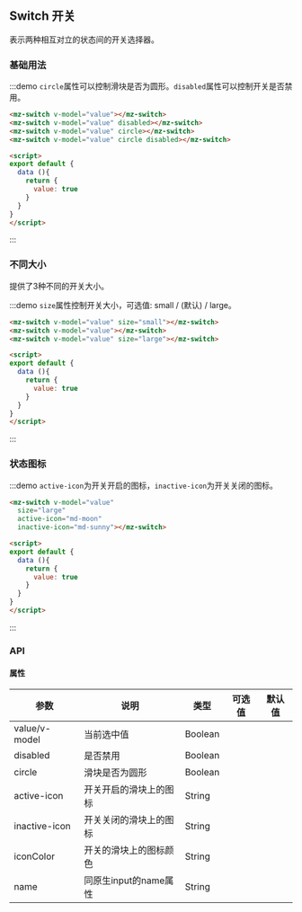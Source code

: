 ## Switch 开关

表示两种相互对立的状态间的开关选择器。

### 基础用法
:::demo `circle`属性可以控制滑块是否为圆形。`disabled`属性可以控制开关是否禁用。
```html
<mz-switch v-model="value"></mz-switch>
<mz-switch v-model="value" disabled></mz-switch>
<mz-switch v-model="value" circle></mz-switch>
<mz-switch v-model="value" circle disabled></mz-switch>

<script>
export default {
  data (){
    return {
      value: true
    }
  }
}
</script>
```
:::

### 不同大小

提供了3种不同的开关大小。

:::demo `size`属性控制开关大小，可选值: small / (默认) / large。
```html
<mz-switch v-model="value" size="small"></mz-switch>
<mz-switch v-model="value"></mz-switch>
<mz-switch v-model="value" size="large"></mz-switch>

<script>
export default {
  data (){
    return {
      value: true
    }
  }
}
</script>
```
:::

### 状态图标

:::demo `active-icon`为开关开启的图标，`inactive-icon`为开关关闭的图标。
```html
<mz-switch v-model="value" 
  size="large"
  active-icon="md-moon" 
  inactive-icon="md-sunny"></mz-switch>

<script>
export default {
  data (){
    return {
      value: true
    }
  }
}
</script>
```
:::


### API

#### 属性
| 参数 | 说明 | 类型 | 可选值 |默认值|
| --- | --- | --- | --- |---|
|value/v-model|当前选中值|Boolean|||
|disabled|是否禁用|Boolean|||
|circle|滑块是否为圆形|Boolean|||
|active-icon|开关开启的滑块上的图标|String|||
|inactive-icon|开关关闭的滑块上的图标|String|||
|iconColor|开关的滑块上的图标颜色|String|||
|name|同原生input的name属性|String|||